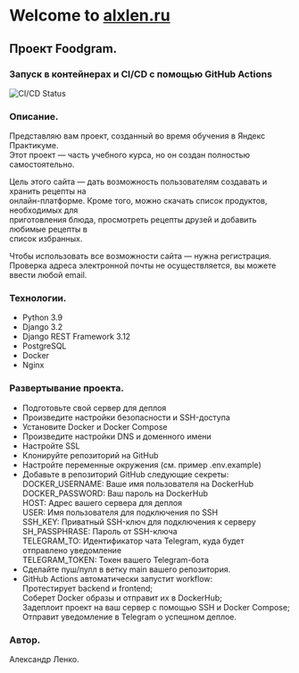 
# Welcome to [alxlen.ru](http://alxlen.ru)
## Проект Foodgram.

### Запуск в контейнерах и CI/CD с помощью GitHub Actions

![CI/CD Status](https://github.com/alxlen/foodgram/actions/workflows/main.yml/badge.svg)

### Описание.

Представляю вам проект, созданный во время обучения в Яндекс Практикуме.  
Этот проект — часть учебного курса, но он создан полностью самостоятельно.

Цель этого сайта — дать возможность пользователям создавать и хранить рецепты на  
онлайн-платформе. Кроме того, можно скачать список продуктов, необходимых для  
приготовления блюда, просмотреть рецепты друзей и добавить любимые рецепты в  
список избранных.

Чтобы использовать все возможности сайта — нужна регистрация.  
Проверка адреса электронной почты не осуществляется, вы можете ввести любой email.

### Технологии.

- Python 3.9
- Django 3.2
- Django REST Framework 3.12
- PostgreSQL
- Docker
- Nginx

### Развертывание проекта.

- Подготовьте свой сервер для деплоя
- Произведите настройки безопасности и SSH-доступа
- Установите Docker и Docker Compose
- Произведите настройки DNS и доменного имени
- Настройте SSL
- Клонируйте репозиторий на GitHub
- Настройте переменные окружения (см. пример .env.example)
- Добавьте в репозиторий GitHub следующие секреты:
DOCKER_USERNAME: Ваше имя пользователя на DockerHub  
DOCKER_PASSWORD: Ваш пароль на DockerHub  
HOST: Адрес вашего сервера для деплоя  
USER: Имя пользователя для подключения по SSH  
SSH_KEY: Приватный SSH-ключ для подключения к серверу  
SH_PASSPHRASE: Пароль от SSH-ключа  
TELEGRAM_TO: Идентификатор чата Telegram, куда будет отправлено уведомление  
TELEGRAM_TOKEN: Токен вашего Telegram-бота  
- Сделайте пуш/пулл в ветку main вашего репозитория. 
- GitHub Actions автоматически запустит workflow:  
Протестирует backend и frontend;  
Соберет Docker образы и отправит их в DockerHub;    
Задеплоит проект на ваш сервер с помощью SSH и Docker Compose;  
Отправит уведомление в Telegram о успешном деплое.  

### Автор.

Александр Ленко.
